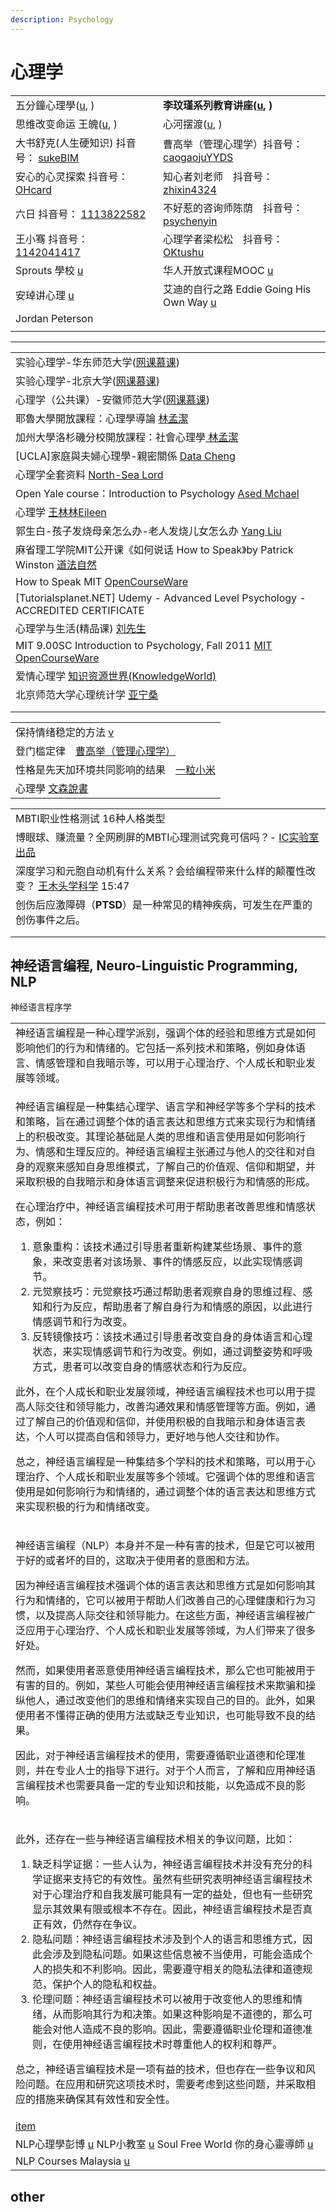 ```yaml
---
description: Psychology
---
```


# 心理学

|                                                                                                                                                                                                                                      |                                                                                                                                        |
| ------------------------------------------------------------------------------------------------------------------------------------------------------------------------------------------------------------------------------------ | -------------------------------------------------------------------------------------------------------------------------------------- |
| 五分鐘心理學([u](https://www.youtube.com/channel/UCgHFSQN4bXdns4XDckM\_Cdw/videos), )                                                                                                                                                      | **李玟瑾系列教育讲座(**[**u**](https://www.youtube.com/playlist?list=PLEBoRUhY1Ym3Kg8gRTlmH27PRdJrf1yJ2)**, )**                                 |
| 思维改变命运 王魄([u](https://www.youtube.com/channel/UCK5qc9\_Dz4L6Q6smjdXezgA/featured), )                                                                                                                                                 | 心河摆渡([u](https://www.youtube.com/channel/UCy2aOVSWiF\_ivcb0ilhGaXQ/playlists), )                                                       |
| 大书舒克(人生硬知识) 抖音号： [sukeBIM](https://www.douyin.com/user/MS4wLjABAAAAKZDSljJvYJPNuZ31CjGEzbPMakxPqaIK3ROyUgTCQqk)                                                                                                                      | 曹高举（管理心理学）抖音号： [caogaojuYYDS](https://www.douyin.com/user/MS4wLjABAAAAF0A1XDLQoq2KRAFw9ODHNTo1gLpKefNYFYsdN2MhnU4)                     |
| 安心的心灵探索 抖音号： [OHcard](https://www.douyin.com/user/MS4wLjABAAAAUibTv1bF3Fnl4SV4Hsg8fDzYNnDFNOegn89poSnbFD6qdx7EiNWVHUDwVG0gt6cC?enter\_from=recommend\&enter\_method=video\_title\&from\_gid=7017333033380351232\&is\_full\_screen=0) | 知心者刘老师　抖音号： [zhixin4324](https://www.douyin.com/user/MS4wLjABAAAA3M2Gd\_nueVvcXfTkkC5TT4gAWH0Lf2\_9tskgTdauvnQ)                        |
| 六日 抖音号： [1113822582](https://www.douyin.com/user/MS4wLjABAAAAB0IYCPVcBntiwQe2iefENJQRhZXrQIlBjlJGK5Lxp9M)                                                                                                                            | 不好惹的咨询师陈荫　抖音号： [psychenyin](https://www.douyin.com/user/MS4wLjABAAAAADgbLI8m8v3ppZd\_URkHg4SQRHTHYgKsw5mYEQBvU9vc-bxSSVssQmfgUSkT8ewV) |
| 王小骞 抖音号： [1142041417](https://www.douyin.com/user/MS4wLjABAAAA82p9-kpSsjOlZPO87\_GBMlUvrTxZ9p5N86fCYqF8NUg)                                                                                                                          | 心理学者梁松松　抖音号： [OKtushu](https://www.douyin.com/user/MS4wLjABAAAAJHdajFkl06VllJeQtMx1GitglOtjQxRLOJabwsmNZks)                            |
| Sprouts 學校 [u](https://www.youtube.com/channel/UCbWqAbkBTmfnB8uo78ttVcw/videos)                                                                                                                                                      | 华人开放式课程MOOC [u](https://www.youtube.com/c/%E5%8D%8E%E4%BA%BA%E5%BC%80%E6%94%BE%E5%BC%8F%E8%AF%BE%E7%A8%8BMOOC/playlists)               |
| 安琸讲心理 [u](https://www.youtube.com/@user-ly1dq5in1m)                                                                                                                                                                                  | 艾迪的自行之路 Eddie Going His Own Way [u](https://www.youtube.com/@eddiegoinghisownway)                                                      |
| Jordan Peterson                                                                                                                                                                                                                      |                                                                                                                                        |
|                                                                                                                                                                                                                                      |                                                                                                                                        |

***

|                                                                                                                                 |
| ------------------------------------------------------------------------------------------------------------------------------- |
| 实验心理学-华东师范大学([网课慕课](https://www.youtube.com/playlist?list=PLqlw88i7XLoxomnR\_zfme3bNWo\_sjgkSu))                                |
| 实验心理学-北京大学([网课慕课](https://www.youtube.com/playlist?list=PLqlw88i7XLox-s6NXJtY0iKDwRSDmLcJa))                                    |
| 心理学（公共课）-安徽师范大学([网课慕课](https://www.youtube.com/playlist?list=PLqlw88i7XLoxVRdreITUecsxmJCQcDz4w))                               |
| 耶魯大學開放課程：心理學導論 [林孟潔](https://www.youtube.com/playlist?list=PLFq8SZOzdITV3o\_Fl-lkLTX6g-O9wvGl7)                                 |
| 加州大學洛杉磯分校開放課程：社會心理學[ 林孟潔](https://www.youtube.com/playlist?list=PLFq8SZOzdITXZVCHA3EaSYkcdNjXCIexu)                             |
| \[UCLA]家庭與夫婦心理學-親密關係 [Data Cheng](https://www.youtube.com/playlist?list=PL49R5idFTEkBARa3gbrqpJoC6aOFSbbbQ)                     |
| 心理学全套资料 [North-Sea Lord](https://www.youtube.com/playlist?list=PLfr1I1bhn8OLXfzwrVgEzBkPt\_twBiJzO)                             |
| Open Yale course：Introduction to Psychology [Ased Mchael](https://www.youtube.com/playlist?list=PLB5FA5E41465EE995)             |
| 心理学 [王林林Eileen](https://www.youtube.com/playlist?list=PLP7NGPIX1xLPEMHp31entrpIWDWeQEJXp)                                       |
| 郭生白-孩子发烧母亲怎么办-老人发烧儿女怎么办 [Yang Liu](https://www.youtube.com/playlist?list=PLhXu26RzZZTzCWohKrEk8nqDY0kpPmBjr)                    |
| 麻省理工学院MIT公开课《如何说话 How to Speak》by Patrick Winston [道法自然](https://www.youtube.com/watch?v=Zw1tzxAt\_CI)                          |
| How to Speak MIT [OpenCourseWare](https://www.youtube.com/watch?v=Unzc731iCUY)                                                  |
| \[Tutorialsplanet.NET] Udemy - Advanced Level Psychology - ACCREDITED CERTIFICATE                                               |
| 心理学与生活(精品课) [刘先生](https://www.youtube.com/playlist?list=PLFI1Cd4723\_Rhh\_lem7ZFzoJU8IWOSbNg)                                   |
| MIT 9.00SC Introduction to Psychology, Fall 2011 [MIT OpenCourseWare](https://www.youtube.com/playlist?list=PL44ABC9278E2EE706) |
| 爱情心理学 [知识资源世界(KnowledgeWorld)](https://www.youtube.com/playlist?list=PLoEWjLHPG6Z6e4xfPaEgWJ-z7Z0KONa9O)                        |
| 北京师范大学心理统计学 [亚宁桑](https://www.youtube.com/playlist?list=PLNybgro6DM2H7mmTV7eBBH-0nW7rtrypo)                                     |
|                                                                                                                                 |
|                                                                                                                                 |

|                                                                                      |
| ------------------------------------------------------------------------------------ |
| 保持情绪稳定的方法 [v](https://www.douyin.com/video/7028838405308042533)                      |
| 登门槛定律　[曹高举（管理心理学）](https://www.douyin.com/video/7032993690582895879)                 |
| 性格是先天加环境共同影响的结果　[一粒小米](https://www.douyin.com/video/7031090347056958735)             |
| 心理學 [文森說書](https://www.youtube.com/playlist?list=PL6WivEmOIOxQlVWoQX4FwHNTybOU4q-FG) |

|                                                                                              |
| -------------------------------------------------------------------------------------------- |
| MBTI职业性格测试   16种人格类型                                                                         |
| 博眼球、赚流量？全网刷屏的MBTI心理测试究竟可信吗？- [IC实验室出品](https://www.youtube.com/watch?v=Qs-2LaN9YHk)          |
| 深度学习和元胞自动机有什么关系？会给编程带来什么样的颠覆性改变？ [王木头学科学](https://www.youtube.com/watch?v=cSP0X5fFLJ4) 15:47 |
| 创伤后应激障碍（**PTSD**）是一种常见的精神疾病，可发生在严重的创伤事件之后。                                                   |
|                                                                                              |
|                                                                                              |

## 神经语言编程, Neuro-Linguistic Programming, NLP

神经语言程序学

|                                                                                                                                                                                                                                                                                                                                                                                                                                                                                                                                                                                                                                                                                                                            |
| -------------------------------------------------------------------------------------------------------------------------------------------------------------------------------------------------------------------------------------------------------------------------------------------------------------------------------------------------------------------------------------------------------------------------------------------------------------------------------------------------------------------------------------------------------------------------------------------------------------------------------------------------------------------------------------------------------------------------- |
| 神经语言编程是一种心理学派别，强调个体的经验和思维方式是如何影响他们的行为和情绪的。它包括一系列技术和策略，例如身体语言、情感管理和自我暗示等，可以用于心理治疗、个人成长和职业发展等领域。                                                                                                                                                                                                                                                                                                                                                                                                                                                                                                                                                                                                                             |
| <p>神经语言编程是一种集结心理学、语言学和神经学等多个学科的技术和策略，旨在通过调整个体的语言表达和思维方式来实现行为和情绪上的积极改变。其理论基础是人类的思维和语言使用是如何影响行为、情感和生理反应的。神经语言编程主张通过与他人的交往和对自身的观察来感知自身思维模式，了解自己的价值观、信仰和期望，并采取积极的自我暗示和身体语言调整来促进积极行为和情感的形成。</p><p>在心理治疗中，神经语言编程技术可用于帮助患者改善思维和情感状态，例如：</p><ol><li>意象重构：该技术通过引导患者重新构建某些场景、事件的意象，来改变患者对该场景、事件的情感反应，以此实现情感调节。</li><li>元觉察技巧：元觉察技巧通过帮助患者观察自身的思维过程、感知和行为反应，帮助患者了解自身行为和情感的原因，以此进行情感调节和行为改变。</li><li>反转镜像技巧：该技术通过引导患者改变自身的身体语言和心理状态，来实现情感调节和行为改变。例如，通过调整姿势和呼吸方式，患者可以改变自身的情感状态和行为反应。</li></ol><p>此外，在个人成长和职业发展领域，神经语言编程技术也可以用于提高人际交往和领导能力，改善沟通效果和情感管理等方面。例如，通过了解自己的价值观和信仰，并使用积极的自我暗示和身体语言表达，个人可以提高自信和领导力，更好地与他人交往和协作。</p><p>总之，神经语言编程是一种集结多个学科的技术和策略，可以用于心理治疗、个人成长和职业发展等多个领域。它强调个体的思维和语言使用是如何影响行为和情绪的，通过调整个体的语言表达和思维方式来实现积极的行为和情绪改变。</p> |
| <p>神经语言编程（NLP）本身并不是一种有害的技术，但是它可以被用于好的或者坏的目的，这取决于使用者的意图和方法。</p><p>因为神经语言编程技术强调个体的语言表达和思维方式是如何影响其行为和情绪的，它可以被用于帮助人们改善自己的心理健康和行为习惯，以及提高人际交往和领导能力。在这些方面，神经语言编程被广泛应用于心理治疗、个人成长和职业发展等领域，为人们带来了很多好处。</p><p>然而，如果使用者恶意使用神经语言编程技术，那么它也可能被用于有害的目的。例如，某些人可能会使用神经语言编程技术来欺骗和操纵他人，通过改变他们的思维和情绪来实现自己的目的。此外，如果使用者不懂得正确的使用方法或缺乏专业知识，也可能导致不良的结果。</p><p>因此，对于神经语言编程技术的使用，需要遵循职业道德和伦理准则，并在专业人士的指导下进行。对于个人而言，了解和应用神经语言编程技术也需要具备一定的专业知识和技能，以免造成不良的影响。</p>                                                                                                                                                                                                                                                                                         |
| <p>此外，还存在一些与神经语言编程技术相关的争议问题，比如：</p><ol><li>缺乏科学证据：一些人认为，神经语言编程技术并没有充分的科学证据来支持它的有效性。虽然有些研究表明神经语言编程技术对于心理治疗和自我发展可能具有一定的益处，但也有一些研究显示其效果有限或根本不存在。因此，神经语言编程技术是否真正有效，仍然存在争议。</li><li>隐私问题：神经语言编程技术涉及到个人的语言和思维方式，因此会涉及到隐私问题。如果这些信息被不当使用，可能会造成个人的损失和不利影响。因此，需要遵守相关的隐私法律和道德规范，保护个人的隐私和权益。</li><li>伦理问题：神经语言编程技术可以被用于改变他人的思维和情绪，从而影响其行为和决策。如果这种影响是不道德的，那么可能会对他人造成不良的影响。因此，需要遵循职业伦理和道德准则，在使用神经语言编程技术时尊重他人的权利和尊严。</li></ol><p>总之，神经语言编程技术是一项有益的技术，但也存在一些争议和风险问题。在应用和研究这项技术时，需要考虑到这些问题，并采取相应的措施来确保其有效性和安全性。</p>                                                                                                                                                                                                                         |
| [item](https://baike.baidu.com/item/%E7%A5%9E%E7%BB%8F%E8%AF%AD%E8%A8%80%E7%A8%8B%E5%BA%8F%E5%AD%A6/1212120)                                                                                                                                                                                                                                                                                                                                                                                                                                                                                                                                                                                                               |
| NLP心理學彭博 [u](https://www.youtube.com/@nlp8083/playlists)   NLP小教室 [u](https://www.youtube.com/@minduptw/playlists)   Soul Free World 你的身心靈導師 [u](https://www.youtube.com/@SoulFreeWorld/playlists)                                                                                                                                                                                                                                                                                                                                                                                                                                                                                                                         |
| NLP Courses Malaysia [u](https://www.youtube.com/@nlpcoursesmalaysia3835/playlists)                                                                                                                                                                                                                                                                                                                                                                                                                                                                                                                                                                                                                                        |

## other

